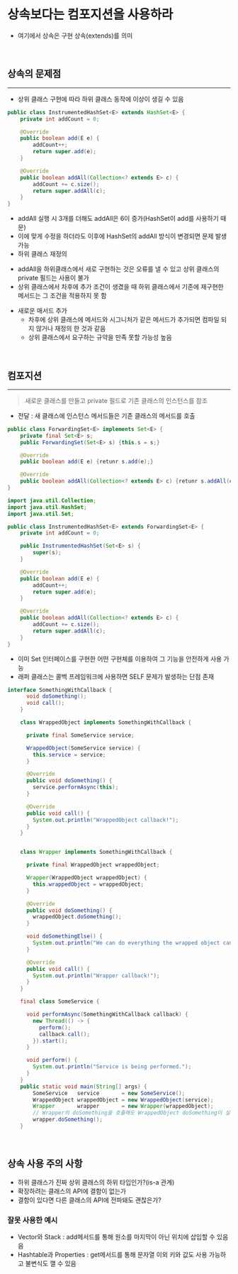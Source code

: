 # 상속보다는 컴포지션을 사용하라
 - 여기에서 상속은 구현 상속(extends)를 의미
<br>

## 상속의 문제점

---

 - 상위 클래스 구현에 따라 하위 클래스 동작에 이상이 생길 수 있음
```java
public class InstrumentedHashSet<E> extends HashSet<E> {
    private int addCount = 0;

    @Override
    public boolean add(E e) {
        addCount++;
        return super.add(e);
    }

    @Override
    public boolean addAll(Collection<? extends E> c) {
        addCount += c.size();
        return super.addAll(c);
    }
}
```
 * addAll 실행 시 3개를 더해도 addAll은 6이 증가(HashSet이 add를 사용하기 때문)
 * 이에 맞게 수정을 하더라도 이후에 HashSet의 addAll 방식이 변경되면 문제 발생 가능
 * 하위 클래스 재정의
  - addAll을 하위클래스에서 새로 구현하는 것은 오류를 낼 수 있고 상위 클래스의 private 필드는 사용이 불가
  - 상위 클래스에서 차후에 추가 조건이 생겼을 때 하위 클래스에서 기존에 재구현한 메서드는 그 조건을 적용하지 못 함
 * 새로운 매서드 추가
   - 차후에 상위 클래스에 메서드와 시그니처가 같은 메서드가 추가되면 컴파일 되지 않거나 재정의 한 것과 같음
   - 상위 클래스에서 요구하는 규약을 만족 못할 가능성 높음

<br>

## 컴포지션

---

 > 새로운 클래스를 만들고 private 필드로 기존 클래스의 인스턴스를 참조

- 전달 : 새 클래스에 인스턴스 메서드들은 기존 클래스의 메서드를 호출

```java
public class ForwardingSet<E> implements Set<E> {
    private final Set<E> s;
    public ForwardingSet(Set<E> s) {this.s = s;}

    @Override
    public boolean add(E e) {retunr s.add(e);}

    @Override
    public boolean addAll(Collection<? extends E> c) {retunr s.addAll(c);}
}

import java.util.Collection;
import java.util.HashSet;
import java.util.Set;

public class InstrumentedHashSet<E> extends ForwardingSet<E> {
    private int addCount = 0;

    public InstrumentedHashSet(Set<E> s) {
        super(s);
    }

    @Override
    public boolean add(E e) {
        addCount++;
        return super.add(e);
    }

    @Override
    public boolean addAll(Collection<? extends E> c) {
        addCount += c.size();
        return super.addAll(c);
    }
}
```
- 이미 Set 인터페이스를 구현한 어떤 구현체를 이용하여 그 기능을 안전하게 사용 가능
- 래퍼 클래스는 콜백 프레임워크에 사용하면 SELF 문제가 발생하는 단점 존재
```java
interface SomethingWithCallback {
      void doSomething();
      void call();
    }

    class WrappedObject implements SomethingWithCallback {

      private final SomeService service;

      WrappedObject(SomeService service) {
        this.service = service;
      }

      @Override
      public void doSomething() {
        service.performAsync(this);
      }

      @Override
      public void call() {
        System.out.println("WrappedObject callback!");
      }
    }


    class Wrapper implements SomethingWithCallback {

      private final WrappedObject wrappedObject;

      Wrapper(WrappedObject wrappedObject) {
        this.wrappedObject = wrappedObject;
      }

      @Override
      public void doSomething() {
        wrappedObject.doSomething();
      }

      void doSomethingElse() {
        System.out.println("We can do everything the wrapped object can, and more!");
      }

      @Override
      public void call() {
        System.out.println("Wrapper callback!");
      }
    }

    final class SomeService {

      void performAsync(SomethingWithCallback callback) {
        new Thread(() -> {
          perform();
          callback.call();
        }).start();
      }

      void perform() {
        System.out.println("Service is being performed.");
      }
    }
    public static void main(String[] args) {
        SomeService   service       = new SomeService();
        WrappedObject wrappedObject = new WrappedObject(service);
        Wrapper       wrapper       = new Wrapper(wrappedObject);
        // Wrapper의 doSomething을 호출해도 WrappedObject doSomething이 실행
        wrapper.doSomething();
    }   
```

<br>

## 상속 사용 주의 사항
 - 하위 클래스가 진짜 상위 클래스의 하위 타입인가?(is-a 관계)
 - 확장하려는 클래스의 API에 결함이 없는가
 - 결함이 있다면 다른 클래스의 API에 전파돼도 괜찮은가?

  ### 잘못 사용한 예시
  - Vector와 Stack : add메서드를 통해 원소를 마지막이 아닌 위치에 삽입할 수 있음음
  - Hashtable과 Properties : get메서드를 통해 문자열 이외 키와 값도 사용 가능하고 불변식도 깰 수 있음

